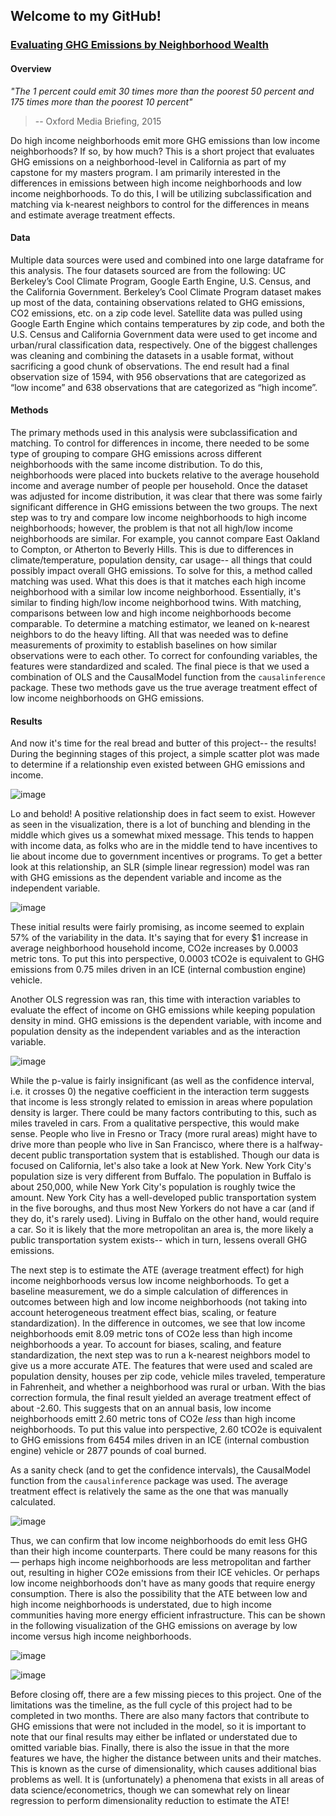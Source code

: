 ## Welcome to my GitHub!
### <ins>Evaluating GHG Emissions by Neighborhood Wealth</ins>

#### Overview
*"The 1 percent could emit 30 times more than the poorest 50 percent and 175 times more than the poorest 10 percent"*
<br> 
> -- Oxford Media Briefing, 2015

Do high income neighborhoods emit more GHG emissions than low income neighborhoods? If so, by how much? This is a short project that evaluates GHG emissions on a neighborhood-level in California as part of my capstone for my masters program. I am primarily interested in the differences in emissions between high income neighborhoods and low income neighborhoods. To do this, I will be utilizing subclassification and matching via k-nearest neighbors to control for the differences in means and estimate average treatment effects. 

#### Data
Multiple data sources were used and combined into one large dataframe for this analysis. The four datasets sourced are from the following: UC Berkeley’s Cool Climate Program, Google Earth Engine, U.S. Census, and the California Government. Berkeley’s Cool Climate Program dataset makes up most of the data, containing observations related to GHG emissions, CO2 emissions, etc. on a zip code level. Satellite data was pulled using Google Earth Engine which contains temperatures by zip code, and both the U.S. Census and California Government data were used to get income and urban/rural classification data, respectively. One of the biggest challenges was cleaning and combining the datasets in a usable format, without sacrificing a good chunk of observations. The end result had a final observation size of 1594, with 956 observations that are categorized as “low income” and 638 observations that are categorized as “high income”.

#### Methods
The primary methods used in this analysis were subclassification and matching. To control for differences in income, there needed to be some type of grouping to compare GHG emissions across different neighborhoods with the same income distribution. To do this, neighborhoods were placed into buckets relative to the average household income and average number of people per household. Once the dataset was adjusted for income distribution, it was clear that there was some fairly significant difference in GHG emissions between the two groups. The next step was to try and compare low income neighborhoods to high income neighborhoods; however, the problem is that not all high/low income neighborhoods are similar. For example, you cannot compare East Oakland to Compton, or Atherton to Beverly Hills. This is due to differences in climate/temperature, population density, car usage-- all things that could possibly impact overall GHG emissions. To solve for this, a method called matching was used. What this does is that it matches each high income neighborhood with a similar low income neighborhood. Essentially, it's similar to finding high/low income neighborhood twins. With matching, comparisons between low and high income neighborhoods become comparable. To determine a matching estimator, we leaned on k-nearest neighbors to do the heavy lifting. All that was needed was to define measurements of proximity to establish baselines on how similar observations were to each other. To correct for confounding variables, the features were standardized and scaled. The final piece is that we used a combination of OLS and the CausalModel function from the `causalinference` package. These two methods gave us the true average treatment effect of low income neighborhoods on GHG emissions.

#### Results
And now it's time for the real bread and butter of this project-- the results! During the beginning stages of this project, a simple scatter plot was made to determine if a relationship even existed between GHG emissions and income.
<br>

![image](https://user-images.githubusercontent.com/65251932/163735451-323453f4-4e76-41c4-812f-c24fb0fc067d.png)

Lo and behold! A positive relationship does in fact seem to exist. However as seen in the visualization, there is a lot of bunching and blending in the middle which gives us a somewhat mixed message. This tends to happen with income data, as folks who are in the middle tend to have incentives to lie about income due to government incentives or programs. To get a better look at this relationship, an SLR (simple linear regression) model was ran with GHG emissions as the dependent variable and income as the independent variable.
<br>

![image](https://user-images.githubusercontent.com/65251932/163735448-83b9b5d5-96c5-4526-825c-fdb843777708.png)

These initial results were fairly promising, as income seemed to explain 57% of the variability in the data. It's saying that for every $1 increase in average neighborhood household income, CO2e increases by 0.0003 metric tons. To put this into perspective, 0.0003 tCO2e is equivalent to GHG emissions from 0.75 miles driven in an ICE (internal combustion engine) vehicle. 

Another OLS regression was ran, this time with interaction variables to evaluate the effect of income on GHG emissions while keeping population density in mind. GHG emissions is the dependent variable, with income and population density as the independent variables and as the interaction variable. 

![image](https://user-images.githubusercontent.com/65251932/163735432-bcbf8688-d9f0-4534-8d7c-150a95eb40c7.png)

While the p-value is fairly insignificant (as well as the confidence interval, i.e. it crosses 0) the negative coefficient in the interaction term suggests that income is less strongly related to emission in areas where population density is larger. There could be many factors contributing to this, such as miles traveled in cars. From a qualitative perspective, this would make sense. People who live in Fresno or Tracy (more rural areas) might have to drive more than people who live in San Francisco, where there is a halfway-decent public transportation system that is established. Though our data is focused on California, let's also take a look at New York. New York City's population size is very different from Buffalo. The population in Buffalo is about 250,000, while New York City's population is roughly twice the amount. New York City has a well-developed public transportation system in the five boroughs, and thus most New Yorkers do not have a car (and if they do, it's rarely used). Living in Buffalo on the other hand, would require a car. So it is likely that the more metropolitan an area is, the more likely a public transportation system exists-- which in turn, lessens overall GHG emissions.

The next step is to estimate the ATE (average treatment effect) for high income neighborhoods versus low income neighborhoods. To get a baseline measurement, we do a simple calculation of differences in outcomes between high and low income neighborhoods (not taking into account heterogeneous treatment effect bias, scaling, or feature standardization). In the difference in outcomes, we see that low income neighborhoods emit 8.09 metric tons of CO2e less than high income neighborhoods a year. To account for biases, scaling, and feature standardization, the next step was to run a k-nearest neighbors model to give us a more accurate ATE. The features that were used and scaled are population density, houses per zip code, vehicle miles traveled, temperature in Fahrenheit, and whether a neighborhood was rural or urban. With the bias correction formula, the final result yielded an average treatment effect of about -2.60. This suggests that on an annual basis, low income neighborhoods emitt 2.60 metric tons of CO2e *less* than high income neighborhoods. To put this value into perspective, 2.60 tCO2e is equivalent to GHG emissions from 6454 miles driven in an ICE (internal combustion engine) vehicle or 2877 pounds of coal burned.

As a sanity check (and to get the confidence intervals), the CausalModel function from the `causalinference` package was used. The average treatment effect is relatively the same as the one that was manually calculated.

![image](https://user-images.githubusercontent.com/65251932/163736614-f276bed2-ed25-4ee1-a1dd-efb3225fee17.png)

Thus, we can confirm that low income neighborhoods do emit less GHG than their high income counterparts. There could be many reasons for this— perhaps high income neighborhoods are less metropolitan and farther out, resulting in higher CO2e emissions from their ICE vehicles. Or perhaps low income neighborhoods don't have as many goods that require energy consumption. There is also the possibility that the ATE between low and high income neighborhoods is understated, due to high income communities having more energy efficient infrastructure. This can be shown in the following visualization of the GHG emissions on average by low income versus high income neighborhoods.

![image](https://user-images.githubusercontent.com/65251932/163736704-02f1c6e7-e2c7-4ec1-b365-4071607e63e7.png)

![image](https://user-images.githubusercontent.com/65251932/163736715-51fcaf1e-7ae2-40a4-85ba-d9c2516cb9a5.png)

Before closing off, there are a few missing pieces to this project. One of the limitations was the timeline, as the full cycle of this project had to be completed in two months. There are also many factors that contribute to GHG emissions that were not included in the model, so it is important to note that our final results may either be inflated or understated due to omitted variable bias. Finally, there is also the issue in that the more features we have, the higher the distance between units and their matches. This is known as the curse of dimensionality, which causes additional bias problems as well. It is (unfortunately) a phenomena that exists in all areas of data science/econometrics, though we can somewhat rely on linear regression to perform dimensionality reduction to estimate the ATE!
